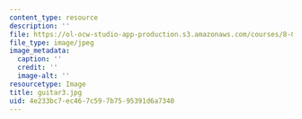 ```yaml
---
content_type: resource
description: ''
file: https://ol-ocw-studio-app-production.s3.amazonaws.com/courses/8-03sc-physics-iii-vibrations-and-waves-fall-2016/4e233bc7ec467c597b7595391d6a7340_guitar3.jpg
file_type: image/jpeg
image_metadata:
  caption: ''
  credit: ''
  image-alt: ''
resourcetype: Image
title: guitar3.jpg
uid: 4e233bc7-ec46-7c59-7b75-95391d6a7340
---
```

